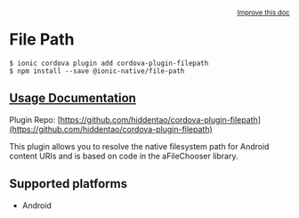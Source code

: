 <a style="float:right;font-size:12px;" href="http://github.com/driftyco/ionic-native/edit/master/src/@ionic-native/plugins/file-path/index.ts#L3">
  Improve this doc
</a>

# File Path

```
$ ionic cordova plugin add cordova-plugin-filepath
$ npm install --save @ionic-native/file-path
```

## [Usage Documentation](https://ionicframework.com/docs/native/file-path/)

Plugin Repo: [https://github.com/hiddentao/cordova-plugin-filepath](https://github.com/hiddentao/cordova-plugin-filepath)

This plugin allows you to resolve the native filesystem path for Android content URIs and is based on code in the aFileChooser library.

## Supported platforms
- Android



